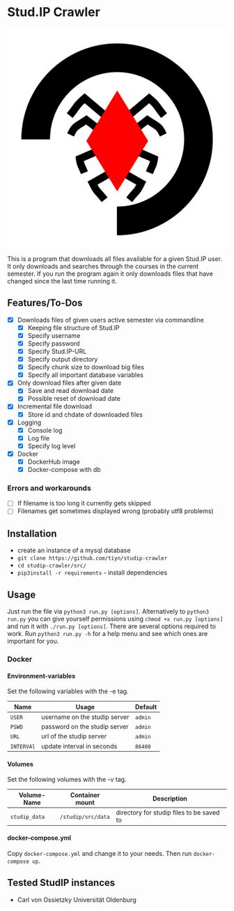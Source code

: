 # Stud.IP Crawler

![stud.ip-crawler-logo](studip_crawler.png)

This is a program that downloads all files available for a given Stud.IP user.
It only downloads and searches through the courses in the current semester.
If you run the program again it only downloads files that have changed since
the last time running it.

## Features/To-Dos

- [x] Downloads files of given users active semester via commandline
  - [x] Keeping file structure of Stud.IP
  - [x] Specify username
  - [x] Specify password
  - [x] Specify Stud.IP-URL
  - [x] Specify output directory
  - [x] Specify chunk size to download big files
  - [x] Specify all important database variables
- [x] Only download files after given date
  - [x] Save and read download date
  - [x] Possible reset of download date
- [x] Incremental file download
  - [x] Store id and chdate of downloaded files
- [x] Logging
  - [x] Console log
  - [x] Log file
  - [x] Specify log level
- [x] Docker
  - [x] DockerHub image
  - [x] Docker-compose with db

### Errors and workarounds

- [ ] If filename is too long it currently gets skipped
- [ ] Filenames get sometimes displayed wrong (probably utf8 problems)

## Installation

- create an instance of a mysql database
- `git clone https://github.com/tiyn/studip-crawler`
- `cd studip-crawler/src/`
- `pip3install -r requirements` - install dependencies

## Usage

Just run the file via `python3 run.py [options]`.
Alternatively to `python3 run.py` you can give yourself permissions using
`chmod +x run.py [options]` and
run it with `./run.py [options]`.
There are several options required to work.
Run `python3 run.py -h` for a help menu and see which ones are important for you.

### Docker

#### Environment-variables

Set the following variables with the -e tag.

| Name       | Usage                         | Default |
| ---------- | ----------------------------- | ------- |
| `USER`     | username on the studip server | `admin` |
| `PSWD`     | password on the studip server | `admin` |
| `URL`      | url of the studip server      | `admin` |
| `INTERVAl` | update interval in seconds    | `86400` |

#### Volumes

Set the following volumes with the -v tag.

| Volume-Name   | Container mount    | Description                               |
| ------------- | ------------------ | ----------------------------------------- |
| `studip_data` | `/studip/src/data` | directory for studip files to be saved to |

#### docker-compose.yml

Copy `docker-compose.yml` and change it to your needs.
Then run `docker-compose up`.

## Tested StudIP instances

- Carl von Ossietzky Universität Oldenburg
